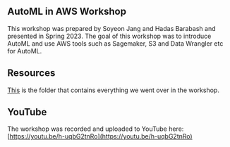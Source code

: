 ## AutoML in AWS Workshop 
This workshop was prepared by Soyeon Jang and Hadas Barabash and presented in Spring 2023. 
The goal of this workshop was to introduce AutoML and use AWS tools such as Sagemaker, S3 and Data Wrangler etc for AutoML.

## Resources
[This](https://drive.google.com/drive/folders/1W8Mm-Je-Ns5vi50x0tcte1A15VlGrtLP?usp=sharing) is the folder that contains everything we went over in the workshop.

## YouTube
The workshop was recorded and uploaded to YouTube here: [https://youtu.be/h-uqbG2tnRo](https://youtu.be/h-uqbG2tnRo)
